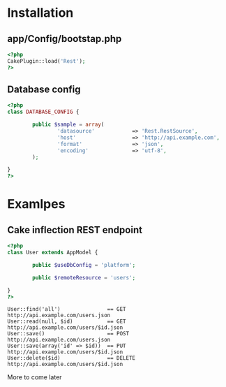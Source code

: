 # Installation

## app/Config/bootstap.php

```php
<?php
CakePlugin::load('Rest');
?>
```

## Database config

```php
<?php
class DATABASE_CONFIG {

        public $sample = array(
                'datasource'            => 'Rest.RestSource',
                'host'                  => 'http://api.example.com',
                'format'                => 'json',
                'encoding'              => 'utf-8',
        );

}
?>
```

# Examlpes

## Cake inflection REST endpoint

```php
<?php
class User extends AppModel {

        public $useDbConfig = 'platform';

        public $remoteResource = 'users';

}
?>
```

```
User::find('all')               == GET    http://api.example.com/users.json
User::read(null, $id)           == GET    http://api.example.com/users/$id.json
User::save()                    == POST   http://api.example.com/users.json
User::save(array('id' => $id))  == PUT    http://api.example.com/users/$id.json
User::delete($id)               == DELETE http://api.example.com/users/$id.json
```

More to come later